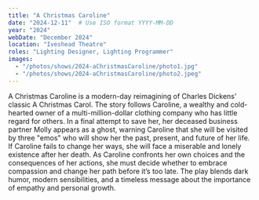 ```yaml
---
title: "A Christmas Caroline"
date: "2024-12-11"  # Use ISO format YYYY-MM-DD
year: "2024"
webDate: "December 2024"
location: "Iveshead Theatre"
roles: "Lighting Designer, Lighting Programmer"
images:
  - "/photos/shows/2024-aChristmasCaroline/photo1.jpg"
  - "/photos/shows/2024-aChristmasCaroline/photo2.jpeg"
---
```

A Christmas Caroline is a modern-day reimagining of Charles Dickens' classic A Christmas Carol. The story follows Caroline, a wealthy and cold-hearted owner of a multi-million-dollar clothing company who has little regard for others. In a final attempt to save her, her deceased business partner Molly appears as a ghost, warning Caroline that she will be visited by three "emos" who will show her the past, present, and future of her life. If Caroline fails to change her ways, she will face a miserable and lonely existence after her death. As Caroline confronts her own choices and the consequences of her actions, she must decide whether to embrace compassion and change her path before it’s too late. The play blends dark humor, modern sensibilities, and a timeless message about the importance of empathy and personal growth.